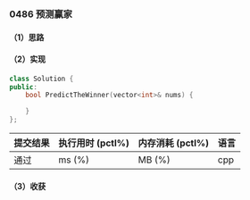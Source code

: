 ### 0486 预测赢家

#### （1）思路

#### （2）实现

```cpp
class Solution {
public:
    bool PredictTheWinner(vector<int>& nums) {

    }
};
```

| 提交结果 | 执行用时 (pctl%) | 内存消耗 (pctl%) | 语言 |
|:---------|:-----------------|:-----------------|:-----|
| 通过     |  ms (%)   |  MB (%)  | cpp  |

#### （3）收获
